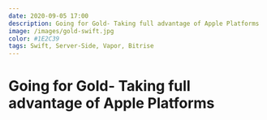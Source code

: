 ```yaml
---
date: 2020-09-05 17:00
description: Going for Gold- Taking full advantage of Apple Platforms
image: /images/gold-swift.jpg
color: #1E2C39
tags: Swift, Server-Side, Vapor, Bitrise
---
```

# Going for Gold- Taking full advantage of Apple Platforms

